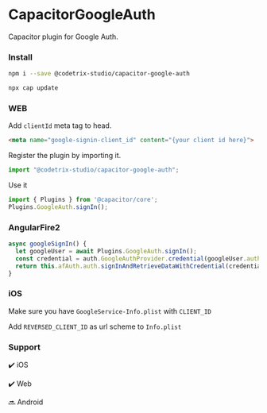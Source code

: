 # CapacitorGoogleAuth
Capacitor plugin for Google Auth.

### Install
```bash
npm i --save @codetrix-studio/capacitor-google-auth

npx cap update
```

### WEB
Add `clientId` meta tag to head.
```html
<meta name="google-signin-client_id" content="{your client id here}">
```

Register the plugin by importing it.
```ts
import "@codetrix-studio/capacitor-google-auth";
```

Use it
```ts
import { Plugins } from '@capacitor/core';
Plugins.GoogleAuth.signIn();
```



### AngularFire2
```ts
async googleSignIn() {
  let googleUser = await Plugins.GoogleAuth.signIn();
  const credential = auth.GoogleAuthProvider.credential(googleUser.authentication.idToken);
  return this.afAuth.auth.signInAndRetrieveDataWithCredential(credential);
}
```

### iOS
Make sure you have `GoogleService-Info.plist` with `CLIENT_ID`

Add `REVERSED_CLIENT_ID` as url scheme to `Info.plist`

### Support
✔️ iOS

✔️ Web

🔜 Android
